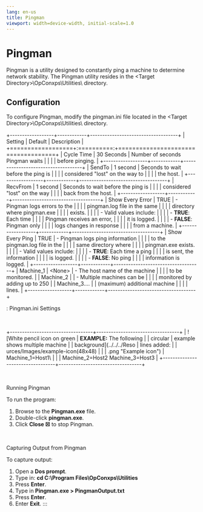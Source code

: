 ```yaml
---
lang: en-us
title: Pingman
viewport: width=device-width, initial-scale=1.0
---
```


#  Pingman

Pingman is a utility designed to constantly ping a machine to determine
network stability. The Pingman utility resides in the \<Target
Directory\>\\OpConxps\\Utilities\\ directory.

## Configuration

To configure Pingman, modify the pingman.ini file located in the
\<Target Directory\>\\OpConxps\\Utilities\\ directory.

+------------------+------------+------------------------------------+
| Setting          | Default    | Description                        |
+==================+:==========:+====================================+
| Cycle Time       | 30 Seconds | Number of seconds Pingman waits    |
|                  |            | before pinging.                    |
+------------------+------------+------------------------------------+
| SendTo           | 1 second   | Seconds to wait before the ping is |
|                  |            | considered \"lost\" on the way to  |
|                  |            | the host.                          |
+------------------+------------+------------------------------------+
| RecvFrom         | 1 second   | Seconds to wait before the ping is |
|                  |            | considered \"lost\" on the way     |
|                  |            | back from the host.                |
+------------------+------------+------------------------------------+
| Show Every Error | TRUE       | -   Pingman logs errors to the     |
|                  |            |     pingman.log file in the same   |
|                  |            |     directory where pingman.exe    |
|                  |            |     exists.                        |
|                  |            | -   Valid values include:          |
|                  |            |     -   **TRUE**: Each time        |
|                  |            |         Pingman receives an error, |
|                  |            |         it is logged.              |
|                  |            |     -   **FALSE**: Pingman only    |
|                  |            |         logs changes in response   |
|                  |            |         from a machine.            |
+------------------+------------+------------------------------------+
| Show Every Ping  | TRUE       | -   Pingman logs ping information  |
|                  |            |     to the pingman.log file in the |
|                  |            |     same directory where           |
|                  |            |     pingman.exe exists.            |
|                  |            | -   Valid values include:          |
|                  |            |     -   **TRUE**: Each time a ping |
|                  |            |         is sent, the information   |
|                  |            |         is logged.                 |
|                  |            |     -   **FALSE**: No ping         |
|                  |            |         information is logged.     |
+------------------+------------+------------------------------------+
| Machine_1        | \<None\>   | -   The host name of the machine   |
|                  |            |     to be monitored.               |
| Machine_2        |            | -   Multiple machines can be       |
|                  |            |     monitored by adding up to 250  |
| Machine_3\....   |            |     (maximum) additional machine   |
|                  |            |     lines.                         |
+------------------+------------+------------------------------------+

: Pingman.ini Settings

 

+----------------------------------+----------------------------------+
| ![White pencil icon on green     | **EXAMPLE:** The following       | | circular                         | example shows multiple machine   |
| background](../../../Reso        | lines added:                     |
| urces/Images/example-icon(48x48) |                                  |
| .png "Example icon") | Machine_1=Host1\                 |
|                                  | Machine_2=Host2 Machine_3=Host3  |
+----------------------------------+----------------------------------+

 

Running Pingman

To run the program:

1.  Browse to the **Pingman.exe** file.
2.  Double-click **pingman.exe**.
3.  Click **Close ☒** to stop Pingman.

 

Capturing Output from Pingman

To capture output:

1.  Open a **Dos prompt**.
2.  Type in: **cd C:\\Program Files\\OpConxps\\Utilities**
3.  Press **Enter**.
4.  Type in **Pingman.exe \> PingmanOutput.txt**
5.  Press **Enter**.
6.  Enter **Exit**.
:::

 

